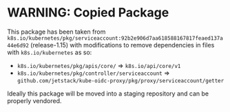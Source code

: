 # WARNING: Copied Package

This package has been taken from
`k8s.io/kubernetes/pkg/serviceaccount:92b2e906d7aa618588167817feaed137a44e6d92`
(release-1.15) with modifications to remove dependencies in files with
`k8s.io/kubernetes` as so:

- `k8s.io/kubernetes/pkg/apis/core/` => `k8s.io/api/core/v1`
- `k8s.io/kubernetes/pkg/controller/serviceaccount` =>
  `github.com/jetstack/kube-oidc-proxy/pkg/proxy/serviceaccount/getter`


Ideally this package will be moved into a staging repository and can be properly
vendored.
